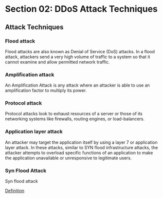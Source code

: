 # Section 02: DDoS Attack Techniques

## Attack Techniques
### Flood attack
Flood attacks are also known as Denial of Service (DoS) attacks.
In a flood attack, attackers send a very high volume of traffic to a system so that it cannot examine and allow permitted network traffic.

### Amplification attack
An Amplification Attack is any attack where an attacker is able to use an amplification factor to multiply its power.

### Protocol attack
Protocol attacks look to exhaust resources of a server or those of its networking systems like firewalls, routing engines, or load-balancers.

### Application layer attack
An attacker may target the application itself by using a layer 7 or application layer attack.
In these attacks, similar to SYN flood infrastructure attacks, the attacker attempts to overload specific functions of an application to make the application unavailable or unresponsive to legitimate users.

### Syn Flood Attack
Syn flood attack

[Definition](../definitions/definitions_S.md#syn-flood-attack)
